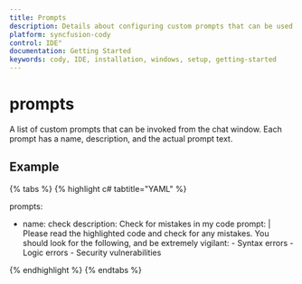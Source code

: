 ```yaml
---
title: Prompts
description: Details about configuring custom prompts that can be used within Cody IDE.
platform: syncfusion-cody
control: IDE"
documentation: Getting Started
keywords: cody, IDE, installation, windows, setup, getting-started
---
```


# prompts
A list of custom prompts that can be invoked from the chat window. Each prompt has a name, description, and the actual prompt text.

## Example


{% tabs %}
{% highlight c# tabtitle="YAML" %}

prompts:
  - name: check
    description: Check for mistakes in my code
    prompt: |
      Please read the highlighted code and check for any mistakes. You should look for the following, and be extremely vigilant:
        - Syntax errors
        - Logic errors
        - Security vulnerabilities

{% endhighlight %}
{% endtabs %}